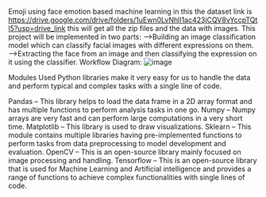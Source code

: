 Emoji using face emotion based machine learning in this the dataset link is https://drive.google.com/drive/folders/1uEwn0LvNhlI1ac423jCQV8vYccpTQtl5?usp=drive_link this will get all the 
zip files and the data with images.
This project will be implemented in two parts:
-->Building an image classification model which can classify facial images with different expressions on them.
-->Extracting the face from an image and then classifying the expression on it using the classifier.
Workflow Diagram:
![image](https://github.com/Prasannnnn/Machine-Learning-Projects/assets/122286297/eca1fdd8-b181-4baf-b054-928febdc0db0)

Modules Used
Python libraries make it very easy for us to handle the data and perform typical and complex tasks with a single line of code.

Pandas – This library helps to load the data frame in a 2D array format and has multiple functions to perform analysis tasks in one go.
Numpy – Numpy arrays are very fast and can perform large computations in a very short time.
Matplotlib – This library is used to draw visualizations.
Sklearn – This module contains multiple libraries having pre-implemented functions to perform tasks from data preprocessing to model development and evaluation.
OpenCV – This is an open-source library mainly focused on image processing and handling.
Tensorflow – This is an open-source library that is used for Machine Learning and Artificial intelligence and provides a range of functions to achieve complex functionalities with single lines of code.
